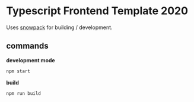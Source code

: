 # Typescript Frontend Template 2020

Uses [snowpack](https://www.snowpack.dev/) for building / development.

## commands

**development mode**

```sh
npm start
```

**build**

```sh
npm run build
```

